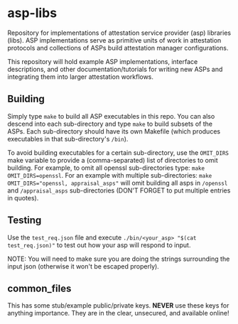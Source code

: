# asp-libs
Repository for implementations of attestation service provider (asp) libraries (libs). ASP implementations serve as primitive units of work in attestation protocols and collections of ASPs build attestation manager configurations.

This repository will hold example ASP implementations, interface descriptions, and other documentation/tutorials for writing new ASPs and integrating them into larger attestation workflows.

## Building

Simply type `make` to build all ASP executables in this repo.  You can also descend into each sub-directory and type `make` to build subsets of the ASPs.  Each sub-directory should have its own Makefile (which produces executables in that sub-directory's `/bin`).

To avoid building executables for a certain sub-directory, use the `OMIT_DIRS` make variable to provide a (comma-separated) list of directories to omit building.  For example, to omit all openssl sub-directories type: `make OMIT_DIRS=openssl`.  For an example with multiple sub-directories:  `make OMIT_DIRS="openssl, appraisal_asps"` will omit building all asps in `/openssl` and `/appraisal_asps` sub-directories (DON'T FORGET to put multiple entries in quotes).

## Testing

Use the `test_req.json` file and execute `./bin/<your_asp> "$(cat test_req.json)"`
to test out how your asp will respond to input.

NOTE: You will need to make sure you are doing the strings surrounding the input json (otherwise it won't be escaped properly).

## common_files

This has some stub/example public/private keys.
**NEVER** use these keys for anything importance. They are in the clear, unsecured, and available online!